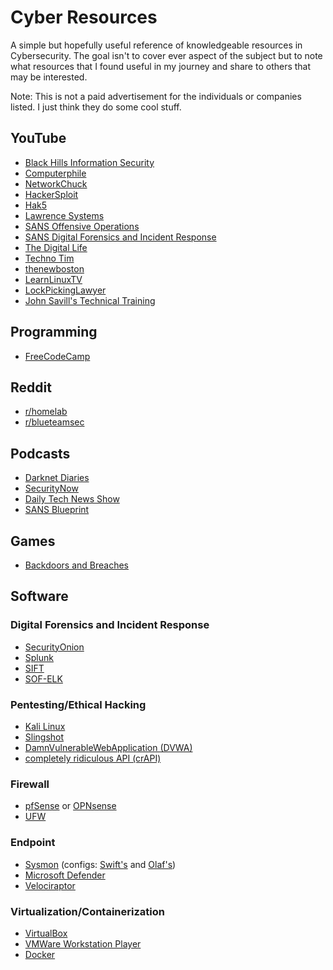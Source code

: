 # Cyber Resources
A simple but hopefully useful reference of knowledgeable resources in Cybersecurity. The goal isn't to cover ever aspect of the subject but to note what resources that I found useful in my journey and share to others that may be interested.

Note: This is not a paid advertisement for the individuals or companies listed. I just think they do some cool stuff.

## YouTube
- [Black Hills Information Security](https://www.youtube.com/c/BlackHillsInformationSecurity/featured)
- [Computerphile](https://www.youtube.com/user/Computerphile)
- [NetworkChuck](https://www.youtube.com/c/NetworkChuck)
- [HackerSploit](https://www.youtube.com/c/HackerSploit)
- [Hak5](https://www.youtube.com/c/hak5)
- [Lawrence Systems](https://www.youtube.com/user/TheTecknowledge)
- [SANS Offensive Operations](https://www.youtube.com/c/SANSOffensiveOperations)
- [SANS Digital Forensics and Incident Response](https://www.youtube.com/c/SANSDigitalForensics)
- [The Digital Life](https://www.youtube.com/c/TheDigitalLifeTech)
- [Techno Tim](https://www.youtube.com/c/TechnoTimLive)
- [thenewboston](https://www.youtube.com/user/thenewboston)
- [LearnLinuxTV](https://www.youtube.com/c/LearnLinuxtv)
- [LockPickingLawyer](https://www.youtube.com/c/lockpickinglawyer)
- [John Savill's Technical Training](https://www.youtube.com/c/NTFAQGuy)

## Programming
- [FreeCodeCamp](https://www.freecodecamp.org/)

## Reddit
- [r/homelab](https://www.reddit.com/r/homelab/)
- [r/blueteamsec](https://www.reddit.com/r/blueteamsec/)

## Podcasts
- [Darknet Diaries](https://darknetdiaries.com)
- [SecurityNow](https://twit.tv/shows/security-now)
- [Daily Tech News Show](https://dailytechnewsshow.com/)
- [SANS Blueprint](https://www.sans.org/podcasts/blueprint/)

## Games
- [Backdoors and Breaches](https://play.backdoorsandbreaches.com/)

## Software

### Digital Forensics and Incident Response
- [SecurityOnion](https://securityonionsolutions.com/)
- [Splunk](https://www.splunk.com/en_us/download.html)
- [SIFT](https://www.sans.org/tools/sift-workstation/)
- [SOF-ELK](https://www.sans.org/tools/sof-elk/)

### Pentesting/Ethical Hacking
- [Kali Linux](https://www.kali.org/)
- [Slingshot](https://www.sans.org/tools/slingshot/)
- [DamnVulnerableWebApplication (DVWA)](https://github.com/digininja/DVWA)
- [completely ridiculous API (crAPI)](https://github.com/OWASP/crAPI)

### Firewall
- [pfSense](https://www.pfsense.org/) or [OPNsense](https://opnsense.org/)
- [UFW](https://www.linux.com/training-tutorials/introduction-uncomplicated-firewall-ufw/)

### Endpoint
- [Sysmon](https://docs.microsoft.com/en-us/sysinternals/downloads/sysmon) (configs: [Swift's](https://github.com/SwiftOnSecurity/sysmon-config) and [Olaf's](https://github.com/olafhartong/sysmon-modular))
- [Microsoft Defender](https://docs.microsoft.com/en-us/microsoft-365/security/defender-endpoint/microsoft-defender-antivirus-windows?view=o365-worldwide)
- [Velociraptor](https://docs.velociraptor.app/)

### Virtualization/Containerization
- [VirtualBox](https://www.virtualbox.org/)
- [VMWare Workstation Player](https://www.vmware.com/products/workstation-player/workstation-player-evaluation.html)
- [Docker](https://docs.docker.com/)
